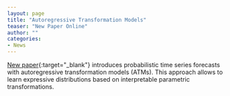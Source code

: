 ```yaml
---
layout: page
title: "Autoregressive Transformation Models"
teaser: "New Paper Online"
author: ""
categories:
- News 
---
```



[New paper](https://doi.org/10.1007/s11222-023-10212-8){:target="_blank"}
introduces probabilistic time series forecasts with autoregressive transformation models (ATMs). This approach allows to learn expressive distributions based on interpretable
parametric transformations. 
